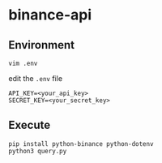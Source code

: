 # binance-api

## Environment
```shell
vim .env
```
edit the `.env` file
```
API_KEY=<your_api_key>
SECRET_KEY=<your_secret_key>
```

## Execute
```shell
pip install python-binance python-dotenv
python3 query.py
```
